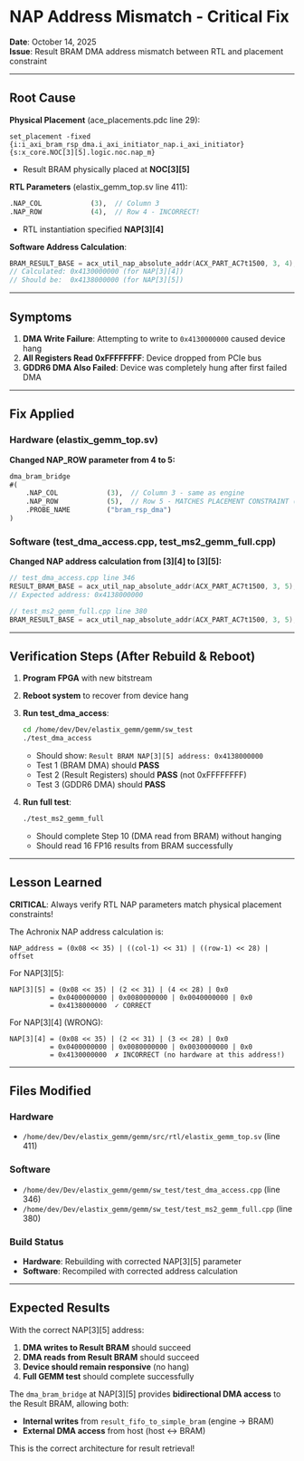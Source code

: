 # NAP Address Mismatch - Critical Fix

**Date**: October 14, 2025  
**Issue**: Result BRAM DMA address mismatch between RTL and placement constraint

---

## Root Cause

**Physical Placement** (ace_placements.pdc line 29):
```pdc
set_placement -fixed {i:i_axi_bram_rsp_dma.i_axi_initiator_nap.i_axi_initiator} {s:x_core.NOC[3][5].logic.noc.nap_m}
```
- Result BRAM physically placed at **NOC[3][5]**

**RTL Parameters** (elastix_gemm_top.sv line 411):
```systemverilog
.NAP_COL            (3),  // Column 3
.NAP_ROW            (4),  // Row 4 - INCORRECT!
```
- RTL instantiation specified **NAP[3][4]**

**Software Address Calculation**:
```cpp
BRAM_RESULT_BASE = acx_util_nap_absolute_addr(ACX_PART_AC7t1500, 3, 4);
// Calculated: 0x4130000000 (for NAP[3][4])
// Should be:  0x4138000000 (for NAP[3][5])
```

---

## Symptoms

1. **DMA Write Failure**: Attempting to write to `0x4130000000` caused device hang
2. **All Registers Read 0xFFFFFFFF**: Device dropped from PCIe bus
3. **GDDR6 DMA Also Failed**: Device was completely hung after first failed DMA

---

## Fix Applied

### Hardware (elastix_gemm_top.sv)
**Changed NAP_ROW parameter from 4 to 5:**
```systemverilog
dma_bram_bridge
#(
    .NAP_COL            (3),  // Column 3 - same as engine
    .NAP_ROW            (5),  // Row 5 - MATCHES PLACEMENT CONSTRAINT (NOC[3][5])
    .PROBE_NAME         ("bram_rsp_dma")
)
```

### Software (test_dma_access.cpp, test_ms2_gemm_full.cpp)
**Changed NAP address calculation from [3][4] to [3][5]:**
```cpp
// test_dma_access.cpp line 346
RESULT_BRAM_BASE = acx_util_nap_absolute_addr(ACX_PART_AC7t1500, 3, 5);
// Expected address: 0x4138000000

// test_ms2_gemm_full.cpp line 380
BRAM_RESULT_BASE = acx_util_nap_absolute_addr(ACX_PART_AC7t1500, 3, 5);
```

---

## Verification Steps (After Rebuild & Reboot)

1. **Program FPGA** with new bitstream
2. **Reboot system** to recover from device hang
3. **Run test_dma_access**:
   ```bash
   cd /home/dev/Dev/elastix_gemm/gemm/sw_test
   ./test_dma_access
   ```
   - Should show: `Result BRAM NAP[3][5] address: 0x4138000000`
   - Test 1 (BRAM DMA) should **PASS**
   - Test 2 (Result Registers) should **PASS** (not 0xFFFFFFFF)
   - Test 3 (GDDR6 DMA) should **PASS**

4. **Run full test**:
   ```bash
   ./test_ms2_gemm_full
   ```
   - Should complete Step 10 (DMA read from BRAM) without hanging
   - Should read 16 FP16 results from BRAM successfully

---

## Lesson Learned

**CRITICAL**: Always verify RTL NAP parameters match physical placement constraints!

The Achronix NAP address calculation is:
```
NAP_address = (0x08 << 35) | ((col-1) << 31) | ((row-1) << 28) | offset
```

For NAP[3][5]:
```
NAP[3][5] = (0x08 << 35) | (2 << 31) | (4 << 28) | 0x0
          = 0x0400000000 | 0x0080000000 | 0x0040000000 | 0x0
          = 0x4138000000  ✓ CORRECT
```

For NAP[3][4] (WRONG):
```
NAP[3][4] = (0x08 << 35) | (2 << 31) | (3 << 28) | 0x0
          = 0x0400000000 | 0x0080000000 | 0x0030000000 | 0x0
          = 0x4130000000  ✗ INCORRECT (no hardware at this address!)
```

---

## Files Modified

### Hardware
- `/home/dev/Dev/elastix_gemm/gemm/src/rtl/elastix_gemm_top.sv` (line 411)

### Software  
- `/home/dev/Dev/elastix_gemm/gemm/sw_test/test_dma_access.cpp` (line 346)
- `/home/dev/Dev/elastix_gemm/gemm/sw_test/test_ms2_gemm_full.cpp` (line 380)

### Build Status
- **Hardware**: Rebuilding with corrected NAP[3][5] parameter
- **Software**: Recompiled with corrected address calculation

---

## Expected Results

With the correct NAP[3][5] address:
1. **DMA writes to Result BRAM** should succeed
2. **DMA reads from Result BRAM** should succeed  
3. **Device should remain responsive** (no hang)
4. **Full GEMM test** should complete successfully

The `dma_bram_bridge` at NAP[3][5] provides **bidirectional DMA access** to the Result BRAM, allowing both:
- **Internal writes** from `result_fifo_to_simple_bram` (engine → BRAM)
- **External DMA access** from host (host ↔ BRAM)

This is the correct architecture for result retrieval!


